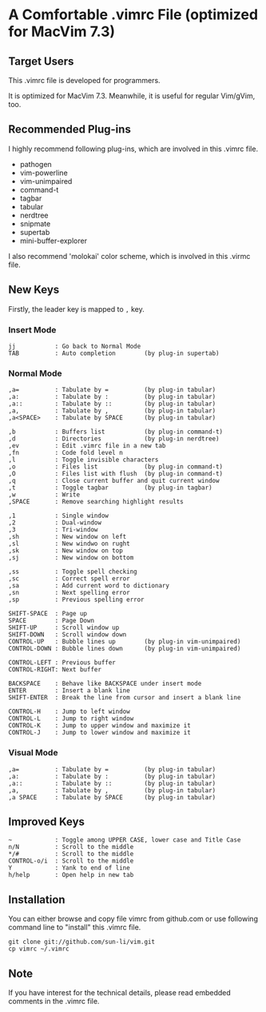 # A Comfortable .vimrc File (optimized for MacVim 7.3)

## Target Users

This .vimrc file is developed for programmers.

It is optimized for MacVim 7.3.  Meanwhile, it is useful for regular Vim/gVim, too.

## Recommended Plug-ins

I highly recommend following plug-ins, which are involved in this .vimrc file.

* pathogen
* vim-powerline
* vim-unimpaired
* command-t
* tagbar
* tabular
* nerdtree
* snipmate
* supertab
* mini-buffer-explorer

I also recommend 'molokai' color scheme, which is involved in this .virmc file.

## New Keys

Firstly, the leader key is mapped to `,` key.

### Insert Mode

    jj           : Go back to Normal Mode
    TAB          : Auto completion        (by plug-in supertab)

### Normal Mode

    ,a=          : Tabulate by =          (by plug-in tabular)
    ,a:          : Tabulate by :          (by plug-in tabular)
    ,a::         : Tabulate by ::         (by plug-in tabular)
    ,a,          : Tabulate by ,          (by plug-in tabular)
    ,a<SPACE>    : Tabulate by SPACE      (by plug-in tabular)

    ,b           : Buffers list           (by plug-in command-t)
    ,d           : Directories            (by plug-in nerdtree)
    ,ev          : Edit .vimrc file in a new tab
    ,fn          : Code fold level n
    ,l           : Toggle invisible characters
    ,o           : Files list             (by plug-in command-t)
    ,O           : Files list with flush  (by plug-in command-t)
    ,q           : Close current buffer and quit current window
    ,t           : Toggle tagbar          (by plug-in tagbar)
    ,w           : Write
    ,SPACE       : Remove searching highlight results

    ,1           : Single window
    ,2           : Dual-window
    ,3           : Tri-window
    ,sh          : New window on left
    ,sl          : New windwo on rught
    ,sk          : New window on top
    ,sj          : New window on bottom

    ,ss          : Toggle spell checking
    ,sc          : Correct spell error
    ,sa          : Add current word to dictionary
    ,sn          : Next spelling error
    ,sp          : Previous spelling error

    SHIFT-SPACE  : Page up
    SPACE        : Page Down
    SHIFT-UP     : Scroll window up
    SHIFT-DOWN   : Scroll window down
    CONTROL-UP   : Bubble lines up        (by plug-in vim-unimpaired)
    CONTROL-DOWN : Bubble lines down      (by plug-in vim-unimpaired)

    CONTROL-LEFT : Previous buffer
    CONTROL-RIGHT: Next buffer

    BACKSPACE    : Behave like BACKSPACE under insert mode
    ENTER        : Insert a blank line
    SHIFT-ENTER  : Break the line from cursor and insert a blank line

    CONTROL-H    : Jump to left window
    CONTROL-L    : Jump to right window
    CONTROL-K    : Jump to upper window and maximize it
    CONTROL-J    : Jump to lower window and maximize it

### Visual Mode

    ,a=          : Tabulate by =          (by plug-in tabular)
    ,a:          : Tabulate by :          (by plug-in tabular)
    ,a::         : Tabulate by ::         (by plug-in tabular)
    ,a,          : Tabulate by ,          (by plug-in tabular)
    ,a SPACE     : Tabulate by SPACE      (by plug-in tabular)

## Improved Keys

    ~            : Toggle among UPPER CASE, lower case and Title Case
    n/N          : Scroll to the middle
    */#          : Scroll to the middle
    CONTROL-o/i  : Scroll to the middle
    Y            : Yank to end of line
    h/help       : Open help in new tab

## Installation

You can either browse and copy file vimrc from github.com or use following command line to "install" this .vimrc file.

    git clone git://github.com/sun-li/vim.git
    cp vimrc ~/.vimrc

## Note

If you have interest for the technical details, please read embedded comments in the .vimrc file.
